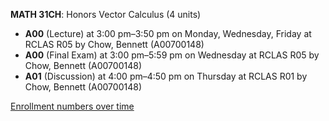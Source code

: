 **MATH 31CH**: Honors Vector Calculus (4 units)

- **A00** (Lecture) at 3:00 pm–3:50 pm on Monday, Wednesday, Friday at RCLAS R05 by Chow, Bennett (A00700148)
- **A00** (Final Exam) at 3:00 pm–5:59 pm on Wednesday at RCLAS R05 by Chow, Bennett (A00700148)
- **A01** (Discussion) at 4:00 pm–4:50 pm on Thursday at RCLAS R01 by Chow, Bennett (A00700148)

[Enrollment numbers over time](./MATH31CH.tsv)
